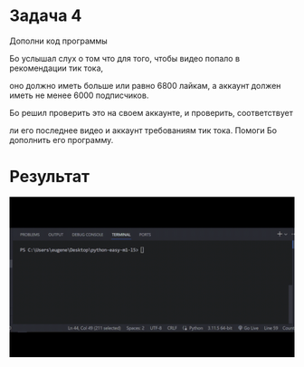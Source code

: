 # Задача 4

Дополни код программы

Бо услышал слух о том что для того, чтобы видео попало в рекомендации тик тока,

оно должно иметь больше или равно 6800 лайкам, а аккаунт должен иметь не менее 6000 подписчиков.

Бо решил проверить это на своем аккаунте, и проверить, соответствует

ли его последнее видео и аккаунт требованиям тик тока. Помоги Бо дополнить его программу.

# Результат

![1698312523764](image/tasks/1698312523764.png)
